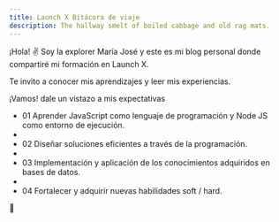 ```yaml
---
title: Launch X Bitácora de viaje
description: The hallway smelt of boiled cabbage and old rag mats.
---
```


¡Hola! ✌️  Soy la explorer María José y este es mi blog personal donde compartiré mi formación en Launch X.

Te invito a conocer mis aprendizajes y leer mis experiencias.


¡Vamos! dale un vistazo a mis expectativas

-  01  Aprender JavaScript como lenguaje de programación y  Node JS como entorno de ejecución.
-  
-  02  Diseñar soluciones eficientes a través de la programación. 
-  
-  03  Implementación y aplicación de los conocimientos adquiridos en bases de datos.
-  
-  04  Fortalecer y adquirir nuevas habilidades soft / hard.

🚀
